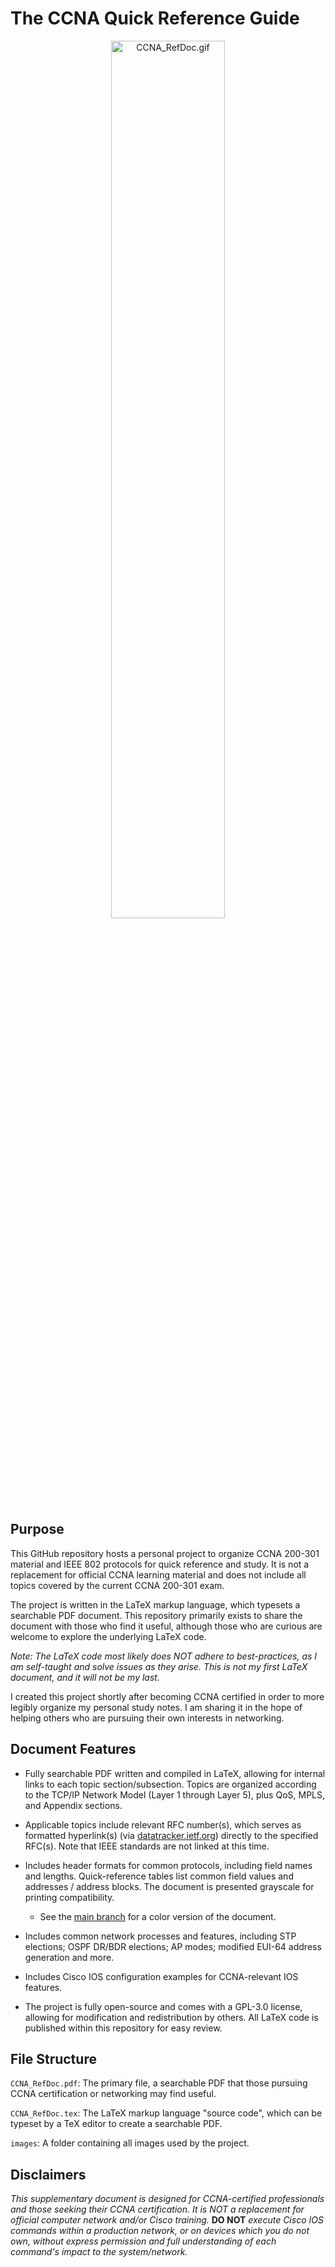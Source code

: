 # The CCNA Quick Reference Guide

<p align="center">
  <img src="https://github.com/RichGol/CCNA-Quick-Reference/blob/main/images/CCNA_RefDoc.gif?raw=true" alt="CCNA_RefDoc.gif" width="60%"/>
</p>

## Purpose

This GitHub repository hosts a personal project to organize CCNA 200-301 material and IEEE 802 protocols for quick reference and study. It is not a replacement for official CCNA learning material and does not include all topics covered by the current CCNA 200-301 exam.

The project is written in the LaTeX markup language, which typesets a searchable PDF document. This repository primarily exists to share the document with those who find it useful, although those who are curious are welcome to explore the underlying LaTeX code.

*Note: The LaTeX code most likely does NOT adhere to best-practices, as I am self-taught and solve issues as they arise. This is not my first LaTeX document, and it will not be my last.*

I created this project shortly after becoming CCNA certified in order to more legibly organize my personal study notes. I am sharing it in the hope of helping others who are pursuing their own interests in networking.

## Document Features

- Fully searchable PDF written and compiled in LaTeX, allowing for internal links to each topic section/subsection. Topics are organized according to the TCP/IP Network Model (Layer 1 through Layer 5), plus QoS, MPLS, and Appendix sections.

- Applicable topics include relevant RFC number(s), which serves as formatted hyperlink(s) (via [datatracker.ietf.org](https://datatracker.ietf.org/)) directly to the specified RFC(s). Note that IEEE standards are not linked at this time.

- Includes header formats for common protocols, including field names and lengths. Quick-reference tables list common field values and addresses / address blocks. The document is presented grayscale for printing compatibility.
  
  - See the [main branch](https://github.com/RichGol/CCNA-Quick-Reference/tree/main) for a color version of the document.

- Includes common network processes and features, including STP elections; OSPF DR/BDR elections; AP modes; modified EUI-64 address generation and more.

- Includes Cisco IOS configuration examples for CCNA-relevant IOS features.

- The project is fully open-source and comes with a GPL-3.0 license, allowing for modification and redistribution by others. All LaTeX code is published within this repository for easy review.

## File Structure

`CCNA_RefDoc.pdf`: The primary file, a searchable PDF that those pursuing CCNA certification or networking may find useful.

`CCNA_RefDoc.tex`: The LaTeX markup language "source code", which can be typeset by a TeX editor to create a searchable PDF.

`images`: A folder containing all images used by the project.

## Disclaimers

*This supplementary document is designed for CCNA-certified professionals and those seeking their CCNA certification. It is NOT a replacement for official computer network and/or Cisco training.* <b>DO NOT</b> *execute Cisco IOS commands within a production network, or on devices which you do not own, without express permission and full understanding of each command's impact to the system/network.*
